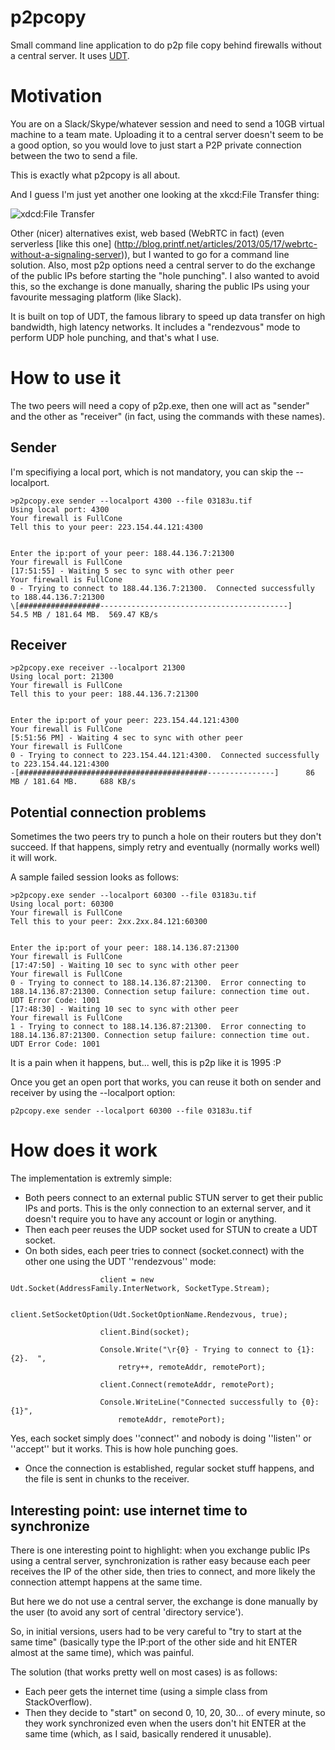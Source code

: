# p2pcopy
Small command line application to do p2p file copy behind firewalls without a central server. It uses [UDT](http://udt.sourceforge.net).

# Motivation
You are on a Slack/Skype/whatever session and need to send a 10GB virtual machine to a team mate. Uploading it to a central server doesn't seem to be a good option, so you would love to just start a P2P private connection between the two to send a file.

This is exactly what p2pcopy is all about.

And I guess I'm just yet another one looking at the xkcd:File Transfer thing:

![xdcd:File Transfer](http://imgs.xkcd.com/comics/file_transfer.png)

Other (nicer) alternatives exist, web based (WebRTC in fact) (even serverless [like this one] (http://blog.printf.net/articles/2013/05/17/webrtc-without-a-signaling-server)), but I wanted to go for a command line solution. Also, most p2p options need a central server to do the exchange of the public IPs before starting the "hole punching". I also wanted to avoid this, so the exchange is done manually, sharing the public IPs using your favourite messaging platform (like Slack).

It is built on top of UDT, the famous library to speed up data transfer on high bandwidth, high latency networks. It includes a "rendezvous" mode to perform UDP hole punching, and that's what I use.

# How to use it
The two peers will need a copy of p2p.exe, then one will act as "sender" and the other as "receiver" (in fact, using the commands with these names).

## Sender
I'm specifiying a local port, which is not mandatory, you can skip the --localport.

```
>p2pcopy.exe sender --localport 4300 --file 03183u.tif
Using local port: 4300
Your firewall is FullCone
Tell this to your peer: 223.154.44.121:4300


Enter the ip:port of your peer: 188.44.136.7:21300
Your firewall is FullCone
[17:51:55] - Waiting 5 sec to sync with other peer
Your firewall is FullCone
0 - Trying to connect to 188.44.136.7:21300.  Connected successfully to 188.44.136.7:21300
\[##################------------------------------------------]    54.5 MB / 181.64 MB.  569.47 KB/s
```

## Receiver
```
>p2pcopy.exe receiver --localport 21300
Using local port: 21300
Your firewall is FullCone
Tell this to your peer: 188.44.136.7:21300


Enter the ip:port of your peer: 223.154.44.121:4300
Your firewall is FullCone
[5:51:56 PM] - Waiting 4 sec to sync with other peer
Your firewall is FullCone
0 - Trying to connect to 223.154.44.121:4300.  Connected successfully to 223.154.44.121:4300
-[##########################################---------------]      86 MB / 181.64 MB.     688 KB/s

```

## Potential connection problems
Sometimes the two peers try to punch a hole on their routers but they don't succeed. If that happens, simply retry and eventually (normally works well) it will work.

A sample failed session looks as follows:
```
>p2pcopy.exe sender --localport 60300 --file 03183u.tif
Using local port: 60300
Your firewall is FullCone
Tell this to your peer: 2xx.2xx.84.121:60300


Enter the ip:port of your peer: 188.14.136.87:21300
Your firewall is FullCone
[17:47:50] - Waiting 10 sec to sync with other peer
Your firewall is FullCone
0 - Trying to connect to 188.14.136.87:21300.  Error connecting to 188.14.136.87:21300. Connection setup failure: connection time out. UDT Error Code: 1001
[17:48:30] - Waiting 10 sec to sync with other peer
Your firewall is FullCone
1 - Trying to connect to 188.14.136.87:21300.  Error connecting to 188.14.136.87:21300. Connection setup failure: connection time out. UDT Error Code: 1001
```

It is a pain when it happens, but... well, this is p2p like it is 1995 :P

Once you get an open port that works, you can reuse it both on sender and receiver by using the --localport option:

```p2pcopy.exe sender --localport 60300 --file 03183u.tif```

# How does it work
The implementation is extremly simple:

* Both peers connect to an external public STUN server to get their public IPs and ports. This is the only connection to an external server, and it doesn't require you to have any account or login or anything.
* Then each peer reuses the UDP socket used for STUN to create a UDT socket.
* On both sides, each peer tries to connect (socket.connect) with the other one using the UDT ''rendezvous'' mode:

```
                    client = new Udt.Socket(AddressFamily.InterNetwork, SocketType.Stream);

                    client.SetSocketOption(Udt.SocketOptionName.Rendezvous, true);

                    client.Bind(socket);

                    Console.Write("\r{0} - Trying to connect to {1}:{2}.  ",
                        retry++, remoteAddr, remotePort);

                    client.Connect(remoteAddr, remotePort);

                    Console.WriteLine("Connected successfully to {0}:{1}",
                        remoteAddr, remotePort);
```

Yes, each socket simply does ''connect'' and nobody is doing ''listen'' or ''accept'' but it works. This is how hole punching goes.

* Once the connection is established, regular socket stuff happens, and the file is sent in chunks to the receiver.

## Interesting point: use internet time to synchronize
There is one interesting point to highlight: when you exchange public IPs using a central server, synchronization is rather easy because each peer receives the IP of the other side, then tries to connect, and more likely the connection attempt happens at the same time.

But here we do not use a central server, the exchange is done manually by the user (to avoid any sort of central 'directory service').

So, in initial versions, users had to be very careful to "try to start at the same time" (basically type the IP:port of the other side and hit ENTER almost at the same time), which was painful.

The solution (that works pretty well on most cases) is as follows:
* Each peer gets the internet time (using a simple class from StackOverflow).
* Then they decide to "start" on second 0, 10, 20, 30... of every minute, so they work synchronized even when the users don't hit ENTER at the same time (which, as I said, basically rendered it unusable).



